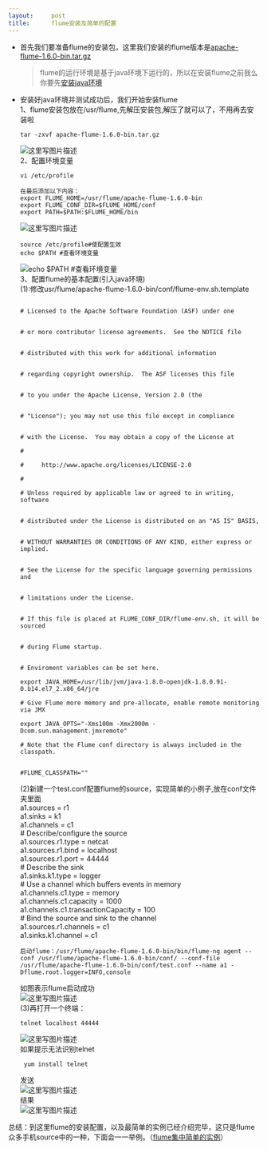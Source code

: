 ```yaml
---
layout:     post
title:      flume安装及简单的配置
---
```

<div id="article_content" class="article_content clearfix csdn-tracking-statistics" data-pid="blog" data-mod="popu_307" data-dsm="post">
								            <div id="content_views" class="markdown_views prism-atom-one-dark">
							<!-- flowchart 箭头图标 勿删 -->
							<svg xmlns="http://www.w3.org/2000/svg" style="display: none;"><path stroke-linecap="round" d="M5,0 0,2.5 5,5z" id="raphael-marker-block" style="-webkit-tap-highlight-color: rgba(0, 0, 0, 0);"></path></svg>
							<ul>
<li><p>首先我们要准备flume的安装包，这里我们安装的flume版本是<a href="http://pan.baidu.com/s/1bKtKOu" rel="nofollow">apache-flume-1.6.0-bin.tar.gz</a></p>

<blockquote>
  <p>flume的运行环境是基于java环境下运行的，所以在安装flume之前我么你要先<a href="http://blog.csdn.net/czmchen/article/details/41047187" rel="nofollow">安装java环境</a></p>
</blockquote></li>
<li><p>安装好java环境并测试成功后，我们开始安装flume <br>
1、flume安装包放在/usr/flume,先解压安装包,解压了就可以了，不用再去安装啦</p>

<pre class="prettyprint"><code class=" hljs lasso">tar <span class="hljs-attribute">-zxvf</span> apache<span class="hljs-attribute">-flume</span><span class="hljs-subst">-</span><span class="hljs-number">1.6</span><span class="hljs-number">.0</span><span class="hljs-attribute">-bin</span><span class="hljs-built_in">.</span>tar<span class="hljs-built_in">.</span>gz </code></pre>

<p><img src="https://img-blog.csdn.net/20160428184339972" alt="这里写图片描述" title=""> <br>
 2、配置环境变量</p>

<pre class="prettyprint"><code class=" hljs bash">vi /etc/profile

在最后添加以下内容：
<span class="hljs-keyword">export</span> FLUME_HOME=/usr/flume/apache-flume-<span class="hljs-number">1.6</span>.<span class="hljs-number">0</span>-bin
<span class="hljs-keyword">export</span> FLUME_CONF_DIR=<span class="hljs-variable">$FLUME_HOME</span>/conf
<span class="hljs-keyword">export</span> PATH=<span class="hljs-variable">$PATH</span>:<span class="hljs-variable">$FLUME_HOME</span>/bin</code></pre>

<p><img src="https://img-blog.csdn.net/20160428185454315" alt="这里写图片描述" title=""></p>

<pre class="prettyprint"><code class=" hljs bash"><span class="hljs-built_in">source</span> /etc/profile<span class="hljs-comment">#使配置生效</span>
<span class="hljs-built_in">echo</span> <span class="hljs-variable">$PATH</span> <span class="hljs-comment">#查看环境变量</span></code></pre>

<p><img src="https://img-blog.csdn.net/20160428185730693" alt="echo $PATH #查看环境变量" title=""> <br>
3、配置flume的基本配置(引入java环境) <br>
(1):修改usr/flume/apache-flume-1.6.0-bin/conf/flume-env.sh.template</p>

<pre class="prettyprint"><code class=" hljs vala">
<span class="hljs-preprocessor"># Licensed to the Apache Software Foundation (ASF) under one</span>


<span class="hljs-preprocessor"># or more contributor license agreements.  See the NOTICE file</span>


<span class="hljs-preprocessor"># distributed with this work for additional information</span>


<span class="hljs-preprocessor"># regarding copyright ownership.  The ASF licenses this file</span>


<span class="hljs-preprocessor"># to you under the Apache License, Version 2.0 (the</span>


<span class="hljs-preprocessor"># "License"); you may not use this file except in compliance</span>


<span class="hljs-preprocessor"># with the License.  You may obtain a copy of the License at</span>

<span class="hljs-preprocessor">#</span>

<span class="hljs-preprocessor">#     http://www.apache.org/licenses/LICENSE-2.0</span>

<span class="hljs-preprocessor">#</span>

<span class="hljs-preprocessor"># Unless required by applicable law or agreed to in writing, software</span>


<span class="hljs-preprocessor"># distributed under the License is distributed on an "AS IS" BASIS,</span>


<span class="hljs-preprocessor"># WITHOUT WARRANTIES OR CONDITIONS OF ANY KIND, either express or implied.</span>


<span class="hljs-preprocessor"># See the License for the specific language governing permissions and</span>


<span class="hljs-preprocessor"># limitations under the License.</span>


<span class="hljs-preprocessor"># If this file is placed at FLUME_CONF_DIR/flume-env.sh, it will be sourced</span>


<span class="hljs-preprocessor"># during Flume startup.</span>


<span class="hljs-preprocessor"># Enviroment variables can be set here.</span>

export JAVA_HOME=/usr/lib/jvm/java-<span class="hljs-number">1.8</span><span class="hljs-number">.0</span>-openjdk-<span class="hljs-number">1.8</span><span class="hljs-number">.0</span><span class="hljs-number">.91</span>-<span class="hljs-number">0.</span>b14.el7_2.x86_64/jre

<span class="hljs-preprocessor"># Give Flume more memory and pre-allocate, enable remote monitoring via JMX</span>

export JAVA_OPTS=<span class="hljs-string">"-Xms100m -Xmx2000m -Dcom.sun.management.jmxremote"</span>

<span class="hljs-preprocessor"># Note that the Flume conf directory is always included in the classpath.</span>


<span class="hljs-preprocessor">#FLUME_CLASSPATH=""</span>
</code></pre>

<p>(2)新建一个test.conf配置flume的source，实现简单的小例子,放在conf文件夹里面 <br>
a1.sources = r1 <br>
a1.sinks = k1 <br>
a1.channels = c1 <br>
# Describe/configure the source <br>
a1.sources.r1.type = netcat <br>
a1.sources.r1.bind = localhost <br>
a1.sources.r1.port = 44444 <br>
# Describe the sink <br>
a1.sinks.k1.type = logger <br>
# Use a channel which buffers events in memory <br>
a1.channels.c1.type = memory <br>
a1.channels.c1.capacity = 1000 <br>
a1.channels.c1.transactionCapacity = 100 <br>
# Bind the source and sink to the channel <br>
a1.sources.r1.channels = c1 <br>
a1.sinks.k1.channel = c1</p>

<pre class="prettyprint"><code class=" hljs lasso">启动flume：/usr/flume/apache<span class="hljs-attribute">-flume</span><span class="hljs-subst">-</span><span class="hljs-number">1.6</span><span class="hljs-number">.0</span><span class="hljs-attribute">-bin</span>/bin/flume<span class="hljs-attribute">-ng</span> agent <span class="hljs-subst">--</span>conf /usr/flume/apache<span class="hljs-attribute">-flume</span><span class="hljs-subst">-</span><span class="hljs-number">1.6</span><span class="hljs-number">.0</span><span class="hljs-attribute">-bin</span>/conf<span class="hljs-subst">/</span> <span class="hljs-subst">--</span>conf<span class="hljs-attribute">-file</span> /usr/flume/apache<span class="hljs-attribute">-flume</span><span class="hljs-subst">-</span><span class="hljs-number">1.6</span><span class="hljs-number">.0</span><span class="hljs-attribute">-bin</span>/conf/test<span class="hljs-built_in">.</span>conf <span class="hljs-subst">--</span>name a1 <span class="hljs-attribute">-Dflume</span><span class="hljs-built_in">.</span>root<span class="hljs-built_in">.</span>logger<span class="hljs-subst">=</span>INFO,console</code></pre>

<p>如图表示flume启动成功 <br>
<img src="https://img-blog.csdn.net/20160428194252363" alt="这里写图片描述" title=""> <br>
(3)再打开一个终端：</p>

<pre class="prettyprint"><code class=" hljs ">telnet localhost 44444</code></pre>

<p><img src="https://img-blog.csdn.net/20160429111913434" alt="这里写图片描述" title=""> <br>
如果提示无法识别telnet</p>

<pre class="prettyprint"><code class=" hljs cmake"> yum <span class="hljs-keyword">install</span> telnet</code></pre>

<p>发送 <br>
<img src="https://img-blog.csdn.net/20160429115142290" alt="这里写图片描述" title=""> <br>
结果 <br>
<img src="https://img-blog.csdn.net/20160429115217505" alt="这里写图片描述" title=""></p></li>
</ul>

<p>总结：到这里flume的安装配置，以及最简单的实例已经介绍完毕，这只是flume众多手机source中的一种，下面会一一举例。（<a href="http://www.jb51.net/article/53542.htm" rel="nofollow">flume集中简单的实例</a>）</p>            </div>
						<link href="https://csdnimg.cn/release/phoenix/mdeditor/markdown_views-9e5741c4b9.css" rel="stylesheet">
                </div>